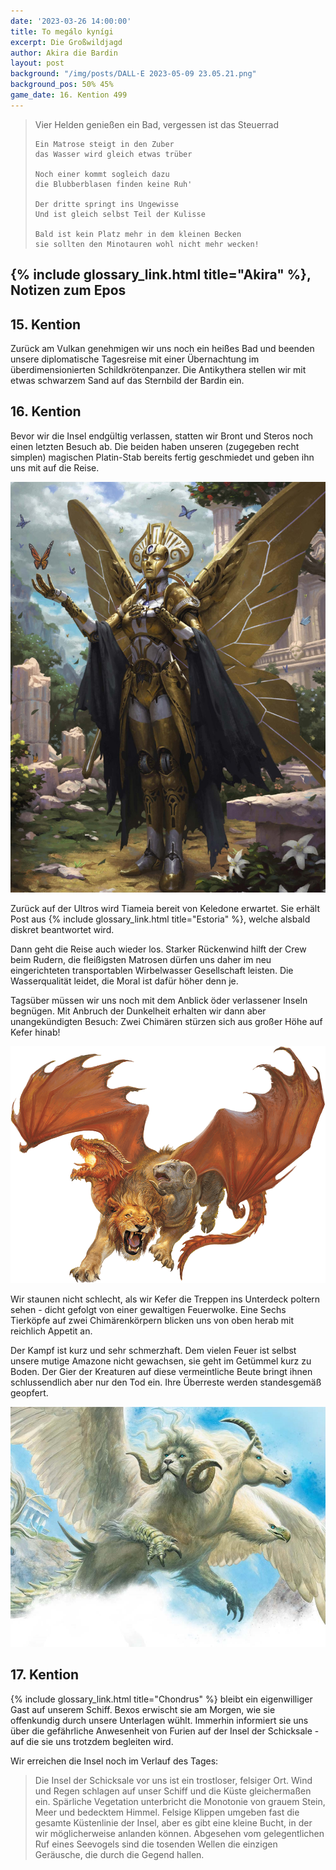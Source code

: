```yaml
---
date: '2023-03-26 14:00:00'
title: To megálo kynígi
excerpt: Die Großwildjagd
author: Akira die Bardin
layout: post
background: "/img/posts/DALL·E 2023-05-09 23.05.21.png"
background_pos: 50% 45%
game_date: 16. Kention 499
---
```


<div class="rhyme">
  <blockquote>
    Vier Helden genießen ein Bad,
    vergessen ist das Steuerrad

    Ein Matrose steigt in den Zuber
    das Wasser wird gleich etwas trüber

    Noch einer kommt sogleich dazu
    die Blubberblasen finden keine Ruh'

    Der dritte springt ins Ungewisse
    Und ist gleich selbst Teil der Kulisse

    Bald ist kein Platz mehr in dem kleinen Becken
    sie sollten den Minotauren wohl nicht mehr wecken!
  </blockquote>
</div>

## {% include glossary_link.html title="Akira" %}, Notizen zum Epos

## 15. Kention

Zurück am Vulkan genehmigen wir uns noch ein heißes Bad und beenden unsere diplomatische Tagesreise mit einer Übernachtung im überdimensionierten Schildkrötenpanzer. Die Antikythera stellen wir mit etwas schwarzem Sand auf das Sternbild der Bardin ein.

## 16. Kention

Bevor wir die Insel endgültig verlassen, statten wir Bront und Steros noch einen letzten Besuch ab. Die beiden haben unseren (zugegeben recht simplen) magischen Platin-Stab bereits fertig geschmiedet und geben ihn uns mit auf die Reise.

![Keledone](/img/posts/Keledone.png)

Zurück auf der Ultros wird Tiameia bereit von Keledone erwartet. Sie erhält Post aus {% include glossary_link.html title="Estoria" %}, welche alsbald diskret beantwortet wird.

Dann geht die Reise auch wieder los. Starker Rückenwind hilft der Crew beim Rudern, die fleißigsten Matrosen dürfen uns daher im neu eingerichteten transportablen Wirbelwasser Gesellschaft leisten. Die Wasserqualität leidet, die Moral ist dafür höher denn je.

Tagsüber müssen wir uns noch mit dem Anblick öder verlassener Inseln begnügen. Mit Anbruch der Dunkelheit erhalten wir dann aber unangekündigten Besuch: Zwei Chimären stürzen sich aus großer Höhe auf Kefer hinab!

![Chimäre](/img/posts/chimera-1.png)

Wir staunen nicht schlecht, als wir Kefer die Treppen ins Unterdeck poltern sehen - dicht gefolgt von einer gewaltigen Feuerwolke. Eine Sechs Tierköpfe auf zwei Chimärenkörpern blicken uns von oben herab mit reichlich Appetit an.

Der Kampf ist kurz und sehr schmerzhaft. Dem vielen Feuer ist selbst unsere mutige Amazone nicht gewachsen, sie geht im Getümmel kurz zu Boden. Der Gier der Kreaturen auf diese vermeintliche Beute bringt ihnen schlussendlich aber nur den Tod ein. Ihre Überreste werden standesgemäß geopfert.

![Chimäre](/img/posts/chimera-2.jpeg)

## 17. Kention

{% include glossary_link.html title="Chondrus" %} bleibt ein eigenwilliger Gast auf unserem Schiff. Bexos erwischt sie am Morgen, wie sie offenkundig durch unsere Unterlagen wühlt. Immerhin informiert sie uns über die gefährliche Anwesenheit von Furien auf der Insel der Schicksale - auf die sie uns trotzdem begleiten wird.

Wir erreichen die Insel noch im Verlauf des Tages:

<blockquote class="preline">
Die Insel der Schicksale vor uns ist ein trostloser, felsiger Ort. Wind und Regen schlagen auf unser Schiff und die Küste gleichermaßen ein. Spärliche Vegetation unterbricht die Monotonie von grauem Stein, Meer und bedecktem Himmel. Felsige Klippen umgeben fast die gesamte Küstenlinie der Insel, aber es gibt eine kleine Bucht, in der wir möglicherweise anlanden können. Abgesehen vom gelegentlichen Ruf eines Seevogels sind die tosenden Wellen die einzigen Geräusche, die durch die Gegend hallen.
</blockquote>

<!--
Die Amazonen sind mit der Halbinsel {% include glossary_link.html title="Aresia" %} in Verbindung,
der Minotaure Zakroth der Wahnsinnige will seine Volksgenossen in {% include glossary_link.html title="Mytros" %} befreien.
pythor und ein grüner drache hängen zusammen, haben wir in telamok gehört
Narsus für viele aresianer ein spielzeug der königin.
-->
